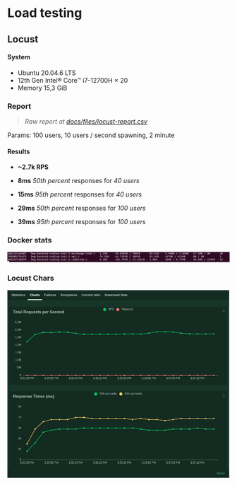# Load testing

## Locust

#### System

- Ubuntu 20.04.6 LTS
- 12th Gen Intel® Core™ i7-12700H × 20
- Memory 15,3 GiB

### Report

> _Raw report at [docs/files/locust-report.csv](files/locust-report.csv)_

Params: 100 users, 10 users / second spawning, 2 minute

#### Results

- **~2.7k RPS**


- **8ms** _50th percent_ responses for _40 users_
- **15ms** _95th percent_ responses for _40 users_


- **29ms** _50th percent_ responses for _100 users_
- **39ms** _95th percent_ responses for _100 users_

### Docker stats

![locust-charts.png](./images/app-perfomance-docker.png)

### Locust Chars

![locust-charts.png](./images/app-perfomance-chart.png)

